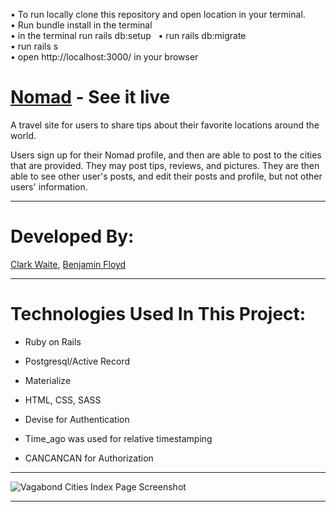 • To run locally clone this repository and open location in your terminal.  
• Run bundle install in the terminal  
• in the terminal run rails db:setup    
• run rails db:migrate      
• run rails s    
• open http://localhost:3000/ in your browser  

# [Nomad](https://urban-nomad.herokuapp.com/) - See it live

A travel site for users to share tips about their favorite locations around the world.

 Users sign up for their Nomad profile, and then are able to post to the cities that are provided. They may post tips, reviews, and pictures. They are then able to see other user's posts, and edit their posts and profile, but not other users' information.

___

# Developed By:
[Clark Waite](https://github.com/clarkwaite),
[Benjamin Floyd](https://github.com/benjaminfloyd)

___

# Technologies Used In This Project:

* Ruby on Rails

* Postgresql/Active Record

* Materialize

* HTML, CSS, SASS

* Devise for Authentication

* Time_ago was used for relative timestamping

* CANCANCAN for Authorization

___

![Vagabond Cities Index Page Screenshot](http://i.imgur.com/jKdGth3.png "Project Vagabond Screenshot")
___
